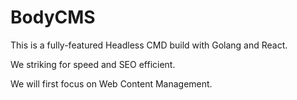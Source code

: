 # BodyCMS

This is a fully-featured Headless CMD build with Golang and React.

We striking for speed and SEO efficient.

We will first focus on Web Content Management.
